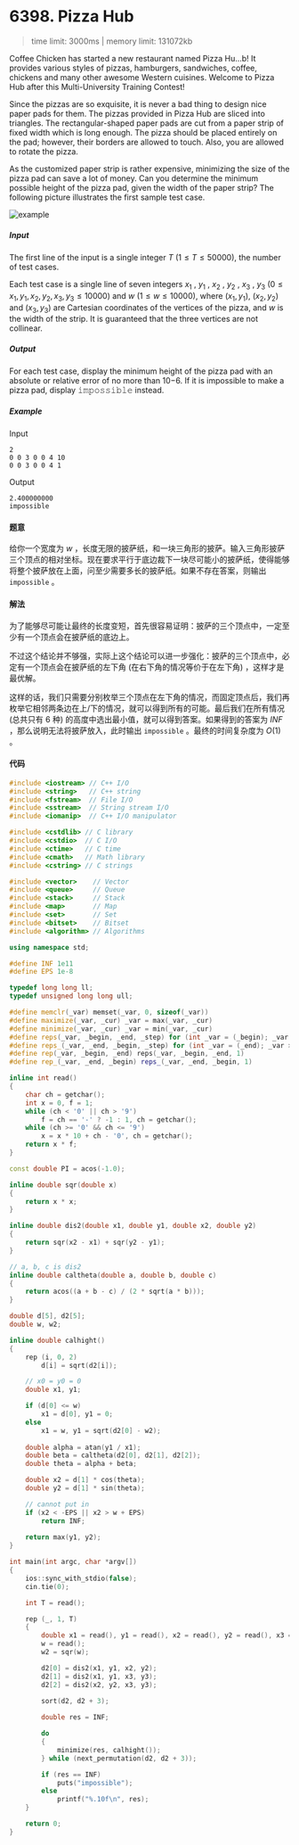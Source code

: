 # 6398. Pizza Hub

> time limit: 3000ms | memory limit: 131072kb

Coffee Chicken has started a new restaurant named Pizza Hu...b! It provides various styles of pizzas, hamburgers, sandwiches, coffee, chickens and many other awesome Western cuisines. Welcome to Pizza Hub after this Multi-University Training Contest!

Since the pizzas are so exquisite, it is never a bad thing to design nice paper pads for them. The pizzas provided in Pizza Hub are sliced into triangles. The rectangular-shaped paper pads are cut from a paper strip of fixed width which is long enough. The pizza should be placed entirely on the pad; however, their borders are allowed to touch. Also, you are allowed to rotate the pizza.

As the customized paper strip is rather expensive, minimizing the size of the pizza pad can save a lot of money. Can you determine the minimum possible height of the pizza pad, given the width of the paper strip? The following picture illustrates the first sample test case.

![example](/assets/6398.png)

##### Input

The first line of the input is a single integer $T$ ($1 \leq T \leq 50000$), the number of test cases.

Each test case is a single line of seven integers $x_1$ , $y_1$ , $x_2$ , $y_2$ , $x_3$ , $y_3$ ($0 \leq x_1,y_1,x_2,y_2,x_3,y_3 \leq 10000$) and $w$ ($1 \leq w \leq 10000$), where $(x_1,y_1)$, $(x_2,y_2)$ and $(x_3,y_3)$ are Cartesian coordinates of the vertices of the pizza, and $w$ is the width of the strip. It is guaranteed that the three vertices are not collinear.
 
##### Output

For each test case, display the minimum height of the pizza pad with an absolute or relative error of no more than 10−6. If it is impossible to make a pizza pad, display 𝚒𝚖𝚙𝚘𝚜𝚜𝚒𝚋𝚕𝚎 instead.

##### Example 

Input
```text
2
0 0 3 0 0 4 10
0 0 3 0 0 4 1
```
Output
```text
2.400000000
impossible
```

#### 题意

给你一个宽度为 $w$ ，长度无限的披萨纸，和一块三角形的披萨。输入三角形披萨三个顶点的相对坐标。现在要求平行于底边裁下一块尽可能小的披萨纸，使得能够将整个披萨放在上面，问至少需要多长的披萨纸。如果不存在答案，则输出 `impossible` 。

#### 解法

为了能够尽可能让最终的长度变短，首先很容易证明：披萨的三个顶点中，一定至少有一个顶点会在披萨纸的底边上。

不过这个结论并不够强，实际上这个结论可以进一步强化：披萨的三个顶点中，必定有一个顶点会在披萨纸的左下角 (在右下角的情况等价于在左下角) ，这样才是最优解。

这样的话，我们只需要分别枚举三个顶点在左下角的情况，而固定顶点后，我们再枚举它相邻两条边在上/下的情况，就可以得到所有的可能。最后我们在所有情况 (总共只有 6 种) 的高度中选出最小值，就可以得到答案。如果得到的答案为 $INF$ ，那么说明无法将披萨放入，此时输出 `impossible` 。最终的时间复杂度为 $O(1)$ 。

#### 代码

```cpp
#include <iostream> // C++ I/O
#include <string>   // C++ string
#include <fstream>  // File I/O
#include <sstream>  // String stream I/O
#include <iomanip>  // C++ I/O manipulator

#include <cstdlib> // C library
#include <cstdio>  // C I/O
#include <ctime>   // C time
#include <cmath>   // Math library
#include <cstring> // C strings

#include <vector>    // Vector
#include <queue>     // Queue
#include <stack>     // Stack
#include <map>       // Map
#include <set>       // Set
#include <bitset>    // Bitset
#include <algorithm> // Algorithms

using namespace std;

#define INF 1e11
#define EPS 1e-8

typedef long long ll;
typedef unsigned long long ull;

#define memclr(_var) memset(_var, 0, sizeof(_var))
#define maximize(_var, _cur) _var = max(_var, _cur)
#define minimize(_var, _cur) _var = min(_var, _cur)
#define reps(_var, _begin, _end, _step) for (int _var = (_begin); _var <= (_end); _var += (_step))
#define reps_(_var, _end, _begin, _step) for (int _var = (_end); _var >= (_begin); _var -= (_step))
#define rep(_var, _begin, _end) reps(_var, _begin, _end, 1)
#define rep_(_var, _end, _begin) reps_(_var, _end, _begin, 1)

inline int read()
{
    char ch = getchar();
    int x = 0, f = 1;
    while (ch < '0' || ch > '9')
        f = ch == '-' ? -1 : 1, ch = getchar();
    while (ch >= '0' && ch <= '9')
        x = x * 10 + ch - '0', ch = getchar();
    return x * f;
}

const double PI = acos(-1.0);

inline double sqr(double x)
{
    return x * x;
}

inline double dis2(double x1, double y1, double x2, double y2)
{
    return sqr(x2 - x1) + sqr(y2 - y1);
}

// a, b, c is dis2
inline double caltheta(double a, double b, double c)
{
    return acos((a + b - c) / (2 * sqrt(a * b)));
}

double d[5], d2[5];
double w, w2;

inline double calhight()
{
    rep (i, 0, 2)
        d[i] = sqrt(d2[i]);

    // x0 = y0 = 0
    double x1, y1;

    if (d[0] <= w)
        x1 = d[0], y1 = 0;
    else
        x1 = w, y1 = sqrt(d2[0] - w2);
    
    double alpha = atan(y1 / x1);
    double beta = caltheta(d2[0], d2[1], d2[2]);
    double theta = alpha + beta;

    double x2 = d[1] * cos(theta);
    double y2 = d[1] * sin(theta);

    // cannot put in
    if (x2 < -EPS || x2 > w + EPS)
        return INF;
    
    return max(y1, y2);
}

int main(int argc, char *argv[])
{
    ios::sync_with_stdio(false);
    cin.tie(0);

    int T = read();

    rep (_, 1, T)
    {
        double x1 = read(), y1 = read(), x2 = read(), y2 = read(), x3 = read(), y3 = read();
        w = read();
        w2 = sqr(w);

        d2[0] = dis2(x1, y1, x2, y2);
        d2[1] = dis2(x1, y1, x3, y3);
        d2[2] = dis2(x2, y2, x3, y3);

        sort(d2, d2 + 3);
        
        double res = INF;

        do
        {
            minimize(res, calhight());
        } while (next_permutation(d2, d2 + 3));

        if (res == INF)
            puts("impossible");
        else
            printf("%.10f\n", res);
    }

    return 0;
}
```